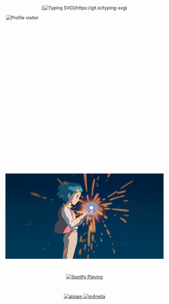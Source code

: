 <div align="center">
  
[![Typing SVG](https://readme-typing-svg.demolab.com?font=Fira+Code&color=DDA0DD&size=27&duration=3500&pause=500&center=true&vCenter=true&width=435&lines=I'm+Leonardo+Ramos!;Welcome!;)](https://git.io/typing-svg)
</div>

<a href="https://komarev.com/ghpvc/?username=leozito956">
  <img width="500px" height="500px" align="right" src="https://komarev.com/ghpvc/?username=leozito956&label=Visitors&color=0e75b6&style=flat" alt="Profile visitor" />
</a>


<p align="center">
<br />
  <br />
<img src="howl.gif">

  
</p>

<br/>

<p align="center">
  <a href="https://spotify-github-profile.vercel.app/api/view?uid=6xgt5fvmjfj4cg0fep3il0j9s&redirect=true">
    <img src="https://spotify-github-profile.vercel.app/api/view?uid=6xgt5fvmjfj4cg0fep3il0j9s&cover_image=true&theme=novatorem&show_offline=true&background_color=121212&interchange=true&bar_color=9537c8&bar_color_cover=false" alt="Spotify Playing" width="350" />
  </a>
</p>


<br/>

<p align="center">
 <a href="https://www.linkedin.com/in/leonardo-pereira-ramos-bb0594254/" target="_blank">
  <img src="https://img.shields.io/badge/LinkedIn-0077B5?style=for-the-badge&logo=linkedin&logoColor=white" alt="alsiam"/>
 </a>
 
 <a href="https://www.instagram.com/leo.zinhoz/?igsh=bGI5aWF2angwcHU2" target="_blank">
  <img src="https://img.shields.io/badge/Instagram-fe4164?style=for-the-badge&logo=instagram&logoColor=white" alt="m4nella" />
 </a>
<!--  <a href="https://discord.gg/---------" target="_blank"><img src="https://img.shields.io/badge/Discord-7289DA?style=for-the-badge&logo=discord&logoColor=white" target="_blank"></a> -->
</p>
